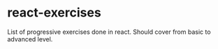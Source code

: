 # react-exercises
List of progressive exercises done in react. Should cover from basic to advanced level.
